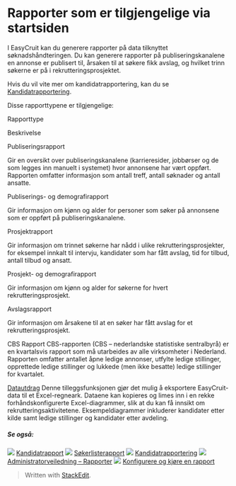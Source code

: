 # Rapporter som er tilgjengelige via startsiden

I EasyCruit kan du generere rapporter på data tilknyttet søknadshåndteringen. Du kan generere rapporter på publiseringskanalene en annonse er publisert til, årsaken til at søkere fikk avslag, og hvilket trinn søkerne er på i rekrutteringsprosjektet.

Hvis du vil vite mer om kandidatrapportering, kan du se  [Kandidatrapportering](reporting_on_candidates.htm).

Disse rapporttypene er tilgjengelige:

Rapporttype

Beskrivelse

Publiseringsrapport

Gir en oversikt over publiseringskanalene (karrieresider, jobbørser og de som legges inn manuelt i systemet) hvor annonsene har vært oppført. Rapporten omfatter informasjon som antall treff, antall søknader og antall ansatte.

Publiserings- og demografirapport

Gir informasjon om kjønn og alder for personer som søker på annonsene som er oppført på publiseringskanalene.

Prosjektrapport

Gir informasjon om trinnet søkerne har nådd i ulike rekrutteringsprosjekter, for eksempel innkalt til intervju, kandidater som har fått avslag, tid for tilbud, antall tilbud og ansatt.

Prosjekt- og demografirapport

Gir informasjon om kjønn og alder for søkerne for hvert rekrutteringsprosjekt.

Avslagsrapport

Gir informasjon om årsakene til at en søker har fått avslag for et rekrutteringsprosjekt.

CBS Rapport
CBS-rapporten (CBS – nederlandske statistiske sentralbyrå) er en kvartalsvis rapport som må utarbeides av alle virksomheter i Nederland. Rapporten omfatter antallet åpne ledige annonser, utfylte ledige stillinger, opprettede ledige stillinger og lukkede (men ikke besatte) ledige stillinger for kvartalet.

[Datautdrag](data_extract.htm)
Denne tilleggsfunksjonen gjør det mulig å eksportere EasyCruit-data til et Excel-regneark. Dataene kan kopieres og limes inn i en rekke forhåndskonfigurerte Excel-diagrammer, slik at du kan få innsikt om rekrutteringsaktivitetene. Eksempeldiagrammer inkluderer kandidater etter kilde samt ledige stillinger og kandidater etter avdeling.

##### Se også:

![](../Resources/Images/icon-document-link.png)  [Kandidatrapport](candidate_report.htm)
![](../Resources/Images/icon-document-link.png)  [Søkerlisterapport](applicant_list_report.htm)
![](../Resources/Images/icon-document-link.png)  [Kandidatrapportering](reporting_on_candidates.htm)
![](../Resources/Images/icon-document-link.png)  [Administratorveiledning – Rapporter](guide_for_administrators_reports.htm)
![](../Resources/Images/icon-document-link.png)  [Konfigurere og kjøre en rapport](configuring_and_running_a_report.htm)


> Written with [StackEdit](https://stackedit.io/).
<!--stackedit_data:
eyJoaXN0b3J5IjpbLTMyNjc2NTI1OF19
-->